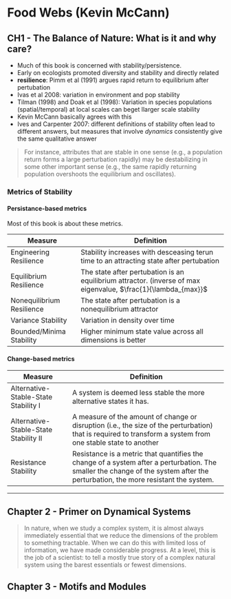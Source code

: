 # Food Webs (Kevin McCann)

## CH1 - The Balance of Nature: What is it and why care?

- Much of this book is concerned with stability/persistence.
- Early on ecologists promoted diversity and stability and directly related
- **resilience**: Pimm et al (1991) argues rapid return to equilibrium after pertubation
- Ivas et al 2008: variation in environment and pop stability
- Tilman (1998) and Doak et al (1998): Variation in species populations (spatial/temporal) at local scales can beget llarger scale stability 
- Kevin McCann basically agrees with this
- Ives and Carpenter 2007: different definitions of stability often lead to different answers, but measures that involve _dynamics_ consistently give the same qualitative answer
 > For instance, attributes that are stable
in one sense (e.g., a population return forms a large perturbation rapidly) may be destabilizing
in some other important sense (e.g., the same rapidly returning population overshoots the
equilibrium and oscillates).


### Metrics of Stability 

#### Persistance-based metrics

Most of this book is about these metrics. 

| Measure          			| Definition      	| 
|----------------			|-------------------|
| Engineering Resilience   	| Stability increases with desceasing terun time to an attracting state after pertubation              	|             	               	                           	|
| Equilibrium Resilience  	| The state after pertubation is an equilibrium attractor. (inverse of max eigenvalue, $\frac{1}{\lambda_{max}}$              	|             	 					                           	|
| Nonequilibrium Resilience | The state after pertubation is a nonequilibrium attractor        	  		|             	               	                           	|
| Variance Stability		| Variation in density over time              	|             	               	                           	|
| Bounded/Minima Stability 	| Higher minimum state value across all dimensions is better             	|             	               	                       


#### Change-based metrics
| Measure          							| Definition      	| 
|----------------							|-------------------|
| Alternative-Stable-State Stability I   	| A system is deemed less stable the more alternative states it has.              	|             	               	                           	|
| Alternative-Stable-State Stability II  	| A measure of the amount of change or disruption (i.e., the size of the perturbation) that is required to transform a system from one stable state to another              	|             	 					                           	|
| Resistance Stability						| Resistance is a metric that quantifies the change of a system after a perturbation. The smaller the change of the system after the perturbation, the more resistant the system.         	|             	               	                           	|


---
## Chapter 2 - Primer on Dynamical Systems

> In nature, when we study a complex system, it is almost always immediately essential that we reduce the dimensions of the problem to something tractable. When we can do this with limited loss of information, we have made considerable progress. At a level, this is the job of a scientist: to tell a mostly true story of a complex natural system using the barest essentials or fewest dimensions.


## Chapter 3 - Motifs and Modules

